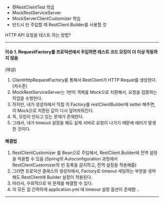- @RestClientTest 학습
- MockRestServiceServer
- MockServerClientCustomizer 학습
- 반드시 빈 주입할 때 RestClient.Builder를 사용할 것

HTTP API 요청을 테스트 하는 방법?

---

#### 이슈 1. RequestFactory를 프로덕션에서 주입하면 테스트 코드 모킹이 더 이상 작동하지 않음 
(해설)
1. ClientHttpRequestFactory를 통해서 RestClient가 HTTP Requst를 생성한다. (저수준)  
2. MockRestServiceServer는 1번의 객체를 Mock으로 치환해서, 요청을 검증하는 작업을 수행한다.  
3. 하지만, 내가 생성자에서 직접 이 Factory를 restClientBuilder에 setter 해주면, 이 Mock으로 치환된 값이 다시 덮어씌워진다.  
4. 즉, 모킹이 안되고 있는 문제가 존재한다.  
5. 그래서, 내가 timeout 설정을 해도 실제 서버로 요청이 나가기 때문에 에러가 발생한 것이다.

#### 해결법
1. RestClientCustomizer 를 Bean으로 주입해서, RestClient.Builder에 전역 설정을 적용할 수 있음 (Spring의 Autoconfiguration 과정에서 RestClientCustomizer의 빈 등록을 감지하고, 전역 설정을 적용해줌)
2. 그러면 프로덕션 클래스의 생성자에서, Factory로 timeout 세팅하는 부분을 생략해도 RestClient에 Builder 설정이 적용된다.
3. 따라서, 우회적으로 위 문제를 해결할 수 있다.
4. 이 모든 걸 간략하게 application.yml 에 timeout 설정 옵션이 존재함 ..
---


